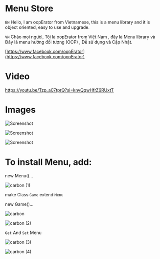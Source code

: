 # Menu Store


`EN` Hello, I am oopErator from Vietnamese, this is a menu library and it is object oriented, easy to use and upgrade.

`VN` Chào mọi người, Tôi là oopErator from Việt Nam , đây là Menu library và Đây là menu hướng đối tượng (OOP) , Dễ sử dụng và Cập Nhật.

[https://www.facebook.com/oopErator](https://www.facebook.com/oopErator)


# Video

https://youtu.be/Tzp_a07tprQ?si=knvQqwHfrZ6RUxtT


# Images 

![Screenshot](https://github.com/oopErator2001/MenuStore/assets/160386323/35f6530f-bca7-4f69-bbe1-9d2b29cf804d)

![Screenshot](https://github.com/oopErator2001/MenuStore/assets/160386323/5d76441f-591f-49f6-a1a0-62bcc76a31d4)

![Screenshot](https://github.com/oopErator2001/MenuStore/assets/160386323/922c4dfe-ace7-45b4-ae93-9b489ab4fb13)


# To install Menu, add:

new Menu()...

![carbon (1)](https://github.com/oopErator2001/MenuStore/assets/160386323/7d47ffe7-286a-4eb6-8852-fd1172f34e46)

make Class `Game` extend `Menu`

new Game()...

![carbon](https://github.com/oopErator2001/MenuStore/assets/160386323/374b31a7-4288-4322-ab82-03020b0fce2c)

![carbon (2)](https://github.com/oopErator2001/MenuStore/assets/160386323/25dca9aa-2edc-409e-99c8-dd558c5671dd)

`Get` And `Set` Menu

![carbon (3)](https://github.com/oopErator2001/MenuStore/assets/160386323/371449e3-6a4f-48ea-a142-05466ae3c6cb)

![carbon (4)](https://github.com/oopErator2001/MenuStore/assets/160386323/88295d5a-428d-4fc0-adc2-46ac1ac14187)
